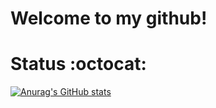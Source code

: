 <h1>Welcome to my github!</h1>

# Status :octocat:
[![Anurag's GitHub stats](https://github-readme-stats.vercel.app/api?username=nozomuorita&theme=merko&show_icons=true)](https://github.com/anuraghazra/github-readme-stats)